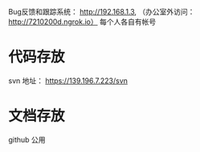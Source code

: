 Bug反馈和跟踪系统： http://192.168.1.3, （办公室外访问：http://7210200d.ngrok.io）
每个人各自有帐号

# 代码存放 #
svn 地址： https://139.196.7.223/svn


# 文档存放 #
github
公用